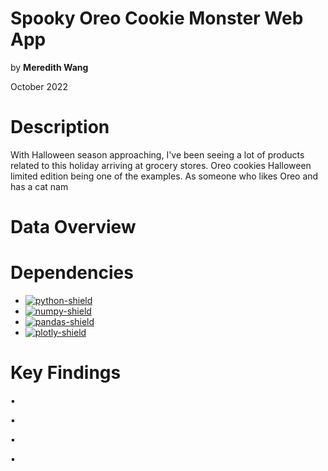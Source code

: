 # Spooky Oreo Cookie Monster Web App
by **Meredith Wang**

October 2022

# Description
With Halloween season approaching, I've been seeing a lot of products related to this holiday arriving at grocery stores. Oreo cookies Halloween limited edition being one of the examples.  As someone who likes Oreo and has a cat nam
# Data Overview


# Dependencies
* [![python-shield](https://img.shields.io/badge/Python-864000?&logo=python&logoColor=white)
    ](https://www.python.org/)
* [![numpy-shield](https://img.shields.io/badge/Numpy-D44000?&logo=NumPy)
    ](https://numpy.org/)
* [![pandas-shield](https://img.shields.io/badge/Pandas-FF7A00?&logo=pandas)
    ](https://pandas.pydata.org/)
* [![plotly-shield](https://img.shields.io/badge/Plotly-FFEFCF?&logo=Plotly&logoColor=white)
    ]([https://seaborn.pydata.org/](https://plotly.com/python/))


# Key Findings

▪

▪️ 

▪️ 

▪️

